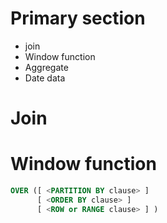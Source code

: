 # Primary section
- join
- Window function
- Aggregate
- Date data 
# Join
# Window function

```sql
OVER ([ <PARTITION BY clause> ] 
	  [ <ORDER BY clause> ] 
	  [ <ROW or RANGE clause> ] )
```
<!--stackedit_data:
eyJoaXN0b3J5IjpbMjA5NDc4NTIzM119
-->
